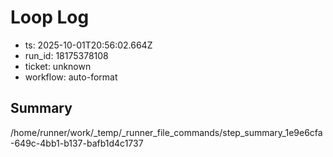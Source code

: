 # Loop Log

- ts: 2025-10-01T20:56:02.664Z
- run_id: 18175378108
- ticket: unknown
- workflow: auto-format

## Summary

/home/runner/work/\_temp/\_runner_file_commands/step_summary_1e9e6cfa-649c-4bb1-b137-bafb1d4c1737
